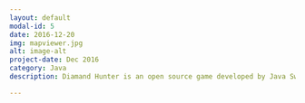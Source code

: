 ```yaml
---
layout: default
modal-id: 5
date: 2016-12-20
img: mapviewer.jpg
alt: image-alt
project-date: Dec 2016
category: Java
description: Diamand Hunter is an open source game developed by Java Swing. I wrote a JavaFX App called MapViewer for easier setting game. It was a coursework in school. MapViewer shows the entire map of the Game Diamond Hunter. It also provides an interface for users to set the positions of Axe and Boat for game.<a href="https://github.com/yehan-xiao/UNNC-EVENT">Click to See More</a>.

---
```

